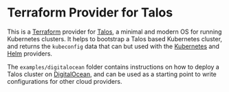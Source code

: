 # Terraform Provider for Talos

This is a [Terraform](https://www.terraform.io) provider for [Talos](https://www.talos.dev), a minimal and modern OS for running Kubernetes clusters. It helps to bootstrap a Talos based Kubernetes cluster, and returns the `kubeconfig` data that can but used with the [Kubernetes](https://registry.terraform.io/providers/hashicorp/kubernetes/latest) and [Helm](https://registry.terraform.io/providers/hashicorp/helm/latest) providers.

The `examples/digitalocean` folder contains instructions on how to deploy a Talos cluster on [DigitalOcean](https://www.digitalocean.com), and can be used as a starting point to write configurations for other cloud providers.
